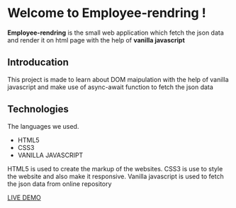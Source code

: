# Welcome to Employee-rendring !

**Employee-rendring** is the small web application which fetch the json data and render it on html page with the help of **vanilla javascript**

## Introducation

This project is made to learn about DOM maipulation with the help of vanilla javascript and make use of async-await function to fetch the json data

## **Technologies**

The languages we used.

- HTML5
- CSS3
- VANILLA JAVASCRIPT

HTML5 is used to create the markup of the websites. CSS3 is use to style the website and also make it responsive. Vanilla javascript is used to fetch the json data from online repository

[LIVE DEMO](https://sumilraweng.github.io/employee-list/)
